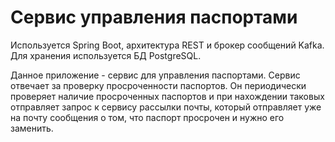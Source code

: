 Сервис управления паспортами
=========================================

Используется Spring Boot, архитектура REST и брокер сообщений Kafka. 
Для хранения используется БД PostgreSQL.

Данное приложение - сервис для управления паспортами.
Сервис отвечает за проверку просроченности паспортов.
Он периодически проверяет наличие просроченных паспортов и при нахождении таковых 
отправляет запрос к сервису рассылки почты, который отправляет уже на почту сообщения о том, 
что паспорт просрочен и нужно его заменить.
